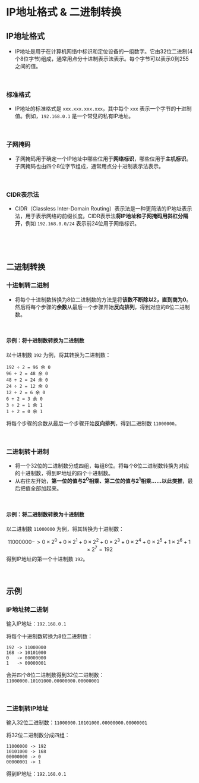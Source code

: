 # 

# IP地址格式 & 二进制转换

## IP地址格式

- IP地址是用于在计算机网络中标识和定位设备的一组数字。它由32位二进制(4个8位字节)组成，通常用点分十进制表示法表示。每个字节可以表示0到255之间的值。

​	

### 标准格式

- IP地址的标准格式是 `xxx.xxx.xxx.xxx`，其中每个 `xxx` 表示一个字节的十进制值。例如，`192.168.0.1` 是一个常见的私有IP地址。

​	

### 子网掩码

- 子网掩码用于确定一个IP地址中哪些位用于**网络标识**，哪些位用于**主机标识**。子网掩码也由四个8位字节组成，通常用点分十进制表示法表示。

​	

### CIDR表示法

- CIDR（Classless Inter-Domain Routing）表示法是一种更简洁的IP地址表示法，用于表示网络的前缀长度。CIDR表示法**将IP地址和子网掩码用斜杠分隔开**，例如 `192.168.0.0/24` 表示前24位用于网络标识。

​	

​	

## 二进制转换

### 十进制转二进制

- 将每个十进制数转换为8位二进制数的方法是将**该数不断除以2，直到商为0**。然后将每个步骤的**余数**从最后一个步骤开始**反向排列**，得到对应的8位二进制数。

​	

#### 示例：将十进制数转换为二进制数

以十进制数 `192` 为例，将其转换为二进制数：

```
192 ÷ 2 = 96 余 0
96 ÷ 2 = 48 余 0
48 ÷ 2 = 24 余 0
24 ÷ 2 = 12 余 0
12 ÷ 2 = 6 余 0
6 ÷ 2 = 3 余 0
3 ÷ 2 = 1 余 1
1 ÷ 2 = 0 余 1
```

将每个步骤的余数从最后一个步骤开始**反向排列**，得到二进制数 `11000000`。

​	

### 二进制转十进制

- 将一个32位的二进制数分成四组，每组8位。将每个8位二进制数转换为对应的十进制数，得到IP地址的四个十进制数。
- 从右往左开始，**第一位的值与$2^0$相乘、第二位的值与$2^1$相乘......以此类推**，最后把值全部加起来。

​	

#### 示例：将二进制数转换为十进制数

以二进制数 `11000000` 为例，将其转换为十进制数：

$$
11000000 -> 0×2^0+0×2^1+0×2^2+0×2^3+0×2^4+0×2^5+1×2^6+1×2^7=192
$$
得到IP地址的第一个十进制数 `192`。

​	

## 示例

### IP地址转二进制

输入IP地址：`192.168.0.1`

将每个十进制数转换为8位二进制数：

```
192 -> 11000000
168 -> 10101000
0   -> 00000000
1   -> 00000001
```

合并四个8位二进制数得到32位二进制数：`11000000.10101000.00000000.00000001`

​	

### 二进制转IP地址

输入32位二进制数：`11000000.10101000.00000000.00000001`

将32位二进制数分成四组：

```
11000000 -> 192
10101000 -> 168
00000000 -> 0
00000001 -> 1
```

得到IP地址：`192.168.0.1`



